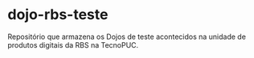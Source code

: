 dojo-rbs-teste
==============

Repositório que armazena os Dojos de teste acontecidos na unidade de produtos digitais da RBS na TecnoPUC.